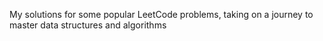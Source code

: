 My solutions for some popular LeetCode problems, taking on a journey to master data structures and algorithms
